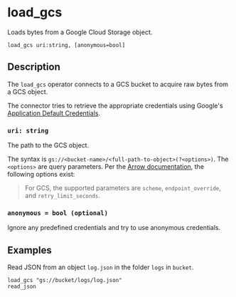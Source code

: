 # load_gcs

Loads bytes from a Google Cloud Storage object.

```tql
load_gcs uri:string, [anonymous=bool]
```

## Description

The `load_gcs` operator connects to a GCS bucket to acquire raw bytes from a GCS object.

The connector tries to retrieve the appropriate credentials using Google's
[Application Default Credentials](https://google.aip.dev/auth/4110).

### `uri: string`

The path to the GCS object.

The syntax is `gs://<bucket-name>/<full-path-to-object>(?<options>)`. The
`<options>` are query parameters. Per the [Arrow
documentation](https://arrow.apache.org/docs/r/articles/fs.html#connecting-directly-with-a-uri),
the following options exist:

> For GCS, the supported parameters are `scheme`, `endpoint_override`, and
> `retry_limit_seconds`.

### `anonymous = bool (optional)`

Ignore any predefined credentials and try to use anonymous
credentials.

## Examples

Read JSON from an object `log.json` in the folder `logs` in `bucket`.

```tql
load_gcs "gs://bucket/logs/log.json"
read_json
```
